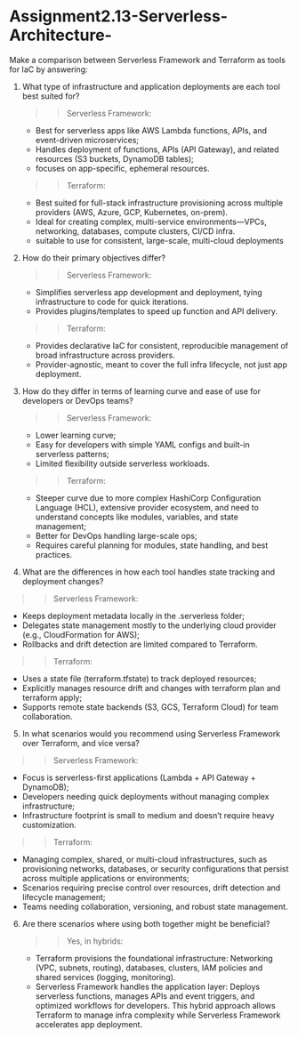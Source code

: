 # Assignment2.13-Serverless-Architecture-

Make a comparison between Serverless Framework and Terraform as tools for IaC by answering:

1. What type of infrastructure and application deployments are each tool best suited for?
   >> Serverless Framework:
   - Best for serverless apps like AWS Lambda functions, APIs, and event-driven microservices; 
   - Handles deployment of functions, APIs (API Gateway), and related resources (S3 buckets, DynamoDB tables);
   - focuses on app-specific, ephemeral resources.

   >> Terraform:
   - Best suited for full-stack infrastructure provisioning across multiple providers (AWS, Azure, GCP, Kubernetes, on-prem).
   - Ideal for creating complex, multi-service environments—VPCs, networking, databases, compute clusters, CI/CD infra.
   - suitable to use for consistent, large-scale, multi-cloud deployments
  
2. How do their primary objectives differ?
   >> Serverless Framework:
   - Simplifies serverless app development and deployment, tying infrastructure to code for quick iterations.
   - Provides plugins/templates to speed up function and API delivery.

   >> Terraform:
   - Provides declarative IaC for consistent, reproducible management of broad infrastructure across providers.
   - Provider-agnostic, meant to cover the full infra lifecycle, not just app deployment.
  
3. How do they differ in terms of learning curve and ease of use for developers or DevOps teams?
   >> Serverless Framework:
   - Lower learning curve;
   - Easy for developers with simple YAML configs and built-in serverless patterns;
   - Limited flexibility outside serverless workloads.

   >> Terraform:
   - Steeper curve due to more complex HashiCorp Configuration Language (HCL), extensive provider ecosystem, and need to understand concepts like modules, variables, and
     state management;
   - Better for DevOps handling large-scale ops;
   - Requires careful planning for modules, state handling, and best practices.
  
 4. What are the differences in how each tool handles state tracking and deployment changes?
   >> Serverless Framework:
   - Keeps deployment metadata locally in the .serverless folder;
   - Delegates state management mostly to the underlying cloud provider (e.g., CloudFormation for AWS);
   - Rollbacks and drift detection are limited compared to Terraform.

   >> Terraform:
   - Uses a state file (terraform.tfstate) to track deployed resources;
   - Explicitly manages resource drift and changes with terraform plan and terraform apply;
   - Supports remote state backends (S3, GCS, Terraform Cloud) for team collaboration.

 5. In what scenarios would you recommend using Serverless Framework over Terraform, and vice versa?
   >> Serverless Framework:
   - Focus is serverless-first applications (Lambda + API Gateway + DynamoDB);
   - Developers needing quick deployments without managing complex infrastructure;
   - Infrastructure footprint is small to medium and doesn’t require heavy customization.

   >> Terraform:
   - Managing complex, shared, or multi-cloud infrastructures, such as provisioning networks, databases, or security configurations that persist across multiple applications or environments;
   - Scenarios requiring precise control over resources, drift detection and lifecycle management;
   - Teams needing collaboration, versioning, and robust state management.

 6. Are there scenarios where using both together might be beneficial?
    >> Yes, in hybrids:
      - Terraform provisions the foundational infrastructure: Networking (VPC, subnets, routing), databases, clusters, IAM policies and shared services (logging, monitoring).
      - Serverless Framework handles the application layer: Deploys serverless functions, manages APIs and event triggers, and optimized workflows for developers.
      This hybrid approach allows Terraform to manage infra complexity while Serverless Framework accelerates app deployment.

